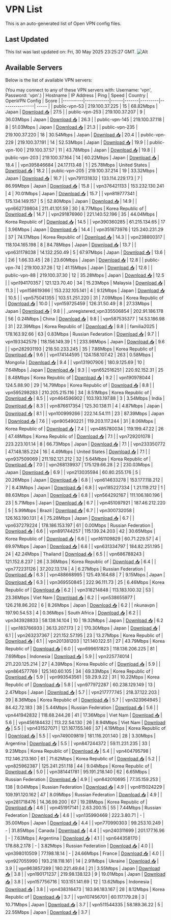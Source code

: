 # VPN List

This is an auto-generated list of Open VPN config files.

## Last Updated

This list was last updated on: Fri, 30 May 2025 23:25:27 GMT.
![Alt](https://repobeats.axiom.co/api/embed/186b98318ef1479477931607c1ad7d823f12451f.svg "Repobeats analytics image")

## Available Servers

Below is the list of available VPN servers:

(You may connect to any of these VPN servers with: Username: 'vpn', Password: 'vpn'.)
| Hostname | IP Address | Ping | Speed | Country | OpenVPN Config | Score |
|----------|------------|------|-------|---------|----------------| ----- |
| public-vpn-53 | 219.100.37.225 | 15 | 68.82Mbps | Japan | [Download 📥](./configs/server_0_JP.ovpn) | 27.5 |
| public-vpn-253 | 219.100.37.207 | 9 | 36.03Mbps | Japan | [Download 📥](./configs/server_1_JP.ovpn) | 26.3 |
| public-vpn-145 | 219.100.37.118 | 8 | 51.03Mbps | Japan | [Download 📥](./configs/server_2_JP.ovpn) | 21.3 |
| public-vpn-235 | 219.100.37.220 | 18 | 30.54Mbps | Japan | [Download 📥](./configs/server_3_JP.ovpn) | 20.4 |
| public-vpn-229 | 219.100.37.191 | 14 | 52.53Mbps | Japan | [Download 📥](./configs/server_4_JP.ovpn) | 19.9 |
| public-vpn-100 | 219.100.37.57 | 11 | 43.78Mbps | Japan | [Download 📥](./configs/server_5_JP.ovpn) | 19.8 |
| public-vpn-203 | 219.100.37.164 | 14 | 60.22Mbps | Japan | [Download 📥](./configs/server_6_JP.ovpn) | 18.4 |
| vpn395846684 | 24.17.113.48 | 1 | 25.78Mbps | United States | [Download 📥](./configs/server_7_US.ovpn) | 18.2 |
| public-vpn-205 | 219.100.37.214 | 19 | 33.32Mbps | Japan | [Download 📥](./configs/server_8_JP.ovpn) | 16.7 |
| vpn791131832 | 133.114.229.173 | 7 | 86.99Mbps | Japan | [Download 📥](./configs/server_9_JP.ovpn) | 15.8 |
| vpn376421133 | 153.232.130.241 | 4 | 70.01Mbps | Japan | [Download 📥](./configs/server_10_JP.ovpn) | 15.7 |
| vpn819777341 | 175.134.149.157 | 5 | 52.80Mbps | Japan | [Download 📥](./configs/server_11_JP.ovpn) | 14.9 |
| vpn662739804 | 211.41.101.59 | 30 | 8.77Mbps | Korea Republic of | [Download 📥](./configs/server_12_KR.ovpn) | 14.7 |
| vpn291876960 | 221.140.52.196 | 35 | 44.04Mbps | Korea Republic of | [Download 📥](./configs/server_13_KR.ovpn) | 14.5 |
| vpn390360285 | 61.215.134.65 | 17 | 3.96Mbps | Japan | [Download 📥](./configs/server_14_JP.ovpn) | 14.4 |
| vpn351673976 | 125.240.231.29 | 37 | 74.17Mbps | Korea Republic of | [Download 📥](./configs/server_15_KR.ovpn) | 14.3 |
| vpn238800317 | 118.104.165.198 | 8 | 84.78Mbps | Japan | [Download 📥](./configs/server_16_JP.ovpn) | 13.7 |
| vpn631178038 | 14.132.250.49 | 5 | 67.97Mbps | Japan | [Download 📥](./configs/server_17_JP.ovpn) | 13.6 |
| 2i6 | 1.66.33.45 | 28 | 23.60Mbps | Japan | [Download 📥](./configs/server_18_JP.ovpn) | 12.8 |
| public-vpn-74 | 219.100.37.26 | 12 | 41.15Mbps | Japan | [Download 📥](./configs/server_19_JP.ovpn) | 12.6 |
| public-vpn-88 | 219.100.37.30 | 12 | 35.28Mbps | Japan | [Download 📥](./configs/server_20_JP.ovpn) | 12.5 |
| vpn194170357 | 121.123.70.40 | 34 | 15.23Mbps | Malaysia | [Download 📥](./configs/server_21_MY.ovpn) | 11.3 |
| vpn158619366 | 153.232.105.141 | 4 | 9.12Mbps | Japan | [Download 📥](./configs/server_22_JP.ovpn) | 10.5 |
| vpn575041355 | 103.51.251.220 | 31 | 7.09Mbps | Korea Republic of | [Download 📥](./configs/server_23_KR.ovpn) | 10.0 |
| vpn159725459 | 126.31.50.49 | 8 | 27.33Mbps | Japan | [Download 📥](./configs/server_24_JP.ovpn) | 9.8 |
| _unregistered_vpn335506854 | 202.91.186.178 | 56 | 0.24Mbps | China | [Download 📥](./configs/server_25_CN.ovpn) | 9.8 |
| vpn587535377 | 14.53.186.98 | 31 | 22.39Mbps | Korea Republic of | [Download 📥](./configs/server_26_KR.ovpn) | 9.8 |
| familia2025 | 178.163.92.66 | 63 | 0.83Mbps | Russian Federation | [Download 📥](./configs/server_27_RU.ovpn) | 9.7 |
| vpn193342579 | 118.156.149.39 | 1 | 233.98Mbps | Japan | [Download 📥](./configs/server_28_JP.ovpn) | 9.6 |
| vpn282931193 | 218.50.233.245 | 35 | 7.86Mbps | Korea Republic of | [Download 📥](./configs/server_29_KR.ovpn) | 9.6 |
| vpn174144595 | 124.158.107.42 | 263 | 0.58Mbps | Mongolia | [Download 📥](./configs/server_30_MN.ovpn) | 9.4 |
| vpn131907906 | 180.9.125.69 | 10 | 7.64Mbps | Japan | [Download 📥](./configs/server_31_JP.ovpn) | 9.3 |
| vpn652516251 | 220.92.152.31 | 25 | 8.48Mbps | Korea Republic of | [Download 📥](./configs/server_32_KR.ovpn) | 9.2 |
| vpn190978044 | 124.5.88.90 | 29 | 14.79Mbps | Korea Republic of | [Download 📥](./configs/server_33_KR.ovpn) | 8.8 |
| vpn595298283 | 210.205.215.116 | 34 | 8.51Mbps | Korea Republic of | [Download 📥](./configs/server_34_KR.ovpn) | 8.5 |
| vpn464596902 | 103.193.197.88 | 3 | 3.54Mbps | India | [Download 📥](./configs/server_35_IN.ovpn) | 8.3 |
| vpn876617354 | 125.30.138.11 | 4 | 4.87Mbps | Japan | [Download 📥](./configs/server_36_JP.ovpn) | 8.1 |
| vpn100999266 | 222.14.54.111 | 23 | 87.39Mbps | Japan | [Download 📥](./configs/server_37_JP.ovpn) | 7.6 |
| vpn905490221 | 119.203.117.244 | 31 | 8.06Mbps | Korea Republic of | [Download 📥](./configs/server_38_KR.ovpn) | 7.4 |
| vpn485780034 | 119.199.47.22 | 26 | 47.48Mbps | Korea Republic of | [Download 📥](./configs/server_39_KR.ovpn) | 7.1 |
| vpn729201078 | 223.223.101.14 | 8 | 66.73Mbps | Japan | [Download 📥](./configs/server_40_JP.ovpn) | 7.1 |
| vpn233350772 | 47.148.185.224 | 16 | 4.49Mbps | United States | [Download 📥](./configs/server_41_US.ovpn) | 7.1 |
| vpn937509069 | 211.192.121.212 | 32 | 5.64Mbps | Korea Republic of | [Download 📥](./configs/server_42_KR.ovpn) | 7.0 |
| vpn268139937 | 175.129.66.28 | 2 | 230.03Mbps | Japan | [Download 📥](./configs/server_43_JP.ovpn) | 6.9 |
| vpn213035594 | 60.80.255.176 | 5 | 20.26Mbps | Japan | [Download 📥](./configs/server_44_JP.ovpn) | 6.8 |
| vpn614633278 | 153.177.118.212 | 7 | 8.43Mbps | Japan | [Download 📥](./configs/server_45_JP.ovpn) | 6.8 |
| vpn185227334 | 1.21.119.212 | 1 | 88.63Mbps | Japan | [Download 📥](./configs/server_46_JP.ovpn) | 6.8 |
| vpn564292167 | 111.106.180.196 | 23 | 5.71Mbps | Japan | [Download 📥](./configs/server_47_JP.ovpn) | 6.7 |
| vpn451097921 | 187.46.212.220 | 5 | 5.99Mbps | Brazil | [Download 📥](./configs/server_48_BR.ovpn) | 6.7 |
| vpn300732058 | 126.163.190.131 | 4 | 75.28Mbps | Japan | [Download 📥](./configs/server_49_JP.ovpn) | 6.7 |
| vpn637279224 | 178.186.153.197 | 61 | 0.00Mbps | Russian Federation | [Download 📥](./configs/server_50_RU.ovpn) | 6.6 |
| vpn891744257 | 115.139.24.203 | 42 | 30.65Mbps | Korea Republic of | [Download 📥](./configs/server_51_KR.ovpn) | 6.6 |
| vpn161109829 | 60.71.229.57 | 4 | 69.97Mbps | Japan | [Download 📥](./configs/server_52_JP.ovpn) | 6.6 |
| vpn631334797 | 184.82.251.195 | 24 | 42.24Mbps | Thailand | [Download 📥](./configs/server_53_TH.ovpn) | 6.5 |
| vpn686788243 | 121.152.8.237 | 26 | 3.36Mbps | Korea Republic of | [Download 📥](./configs/server_54_KR.ovpn) | 6.4 |
| vpn772231126 | 37.202.13.174 | 4 | 6.27Mbps | Russian Federation | [Download 📥](./configs/server_55_RU.ovpn) | 6.3 |
| vpn488668995 | 125.49.164.68 | 7 | 9.15Mbps | Japan | [Download 📥](./configs/server_56_JP.ovpn) | 6.3 |
| vpn369550845 | 222.96.111.73 | 25 | 6.46Mbps | Korea Republic of | [Download 📥](./configs/server_57_KR.ovpn) | 6.2 |
| vpn318214848 | 113.183.100.32 | 53 | 23.36Mbps | Viet Nam | [Download 📥](./configs/server_58_VN.ovpn) | 6.2 |
| vpn538655977 | 126.218.86.202 | 6 | 8.26Mbps | Japan | [Download 📥](./configs/server_59_JP.ovpn) | 6.2 |
| nkunavpn | 197.90.54.53 | 4 | 0.36Mbps | South Africa | [Download 📥](./configs/server_60_ZA.ovpn) | 6.2 |
| vpn343928833 | 58.138.14.104 | 10 | 19.32Mbps | Japan | [Download 📥](./configs/server_61_JP.ovpn) | 6.2 |
| vpn183766933 | 36.13.207.173 | 2 | 170.30Mbps | Japan | [Download 📥](./configs/server_62_JP.ovpn) | 6.1 |
| vpn263237367 | 221.152.57.195 | 23 | 13.27Mbps | Korea Republic of | [Download 📥](./configs/server_63_KR.ovpn) | 6.1 |
| vpn201381203 | 121.140.122.51 | 27 | 43.79Mbps | Korea Republic of | [Download 📥](./configs/server_64_KR.ovpn) | 6.0 |
| vpn699651823 | 118.136.206.225 | 81 | 7.69Mbps | Indonesia | [Download 📥](./configs/server_65_ID.ovpn) | 5.9 |
| vpn225774014 | 211.220.125.214 | 27 | 4.39Mbps | Korea Republic of | [Download 📥](./configs/server_66_KR.ovpn) | 5.9 |
| vpn864577769 | 125.140.60.105 | 34 | 69.33Mbps | Korea Republic of | [Download 📥](./configs/server_67_KR.ovpn) | 5.9 |
| vpn993543561 | 59.29.9.22 | 31 | 10.22Mbps | Korea Republic of | [Download 📥](./configs/server_68_KR.ovpn) | 5.8 |
| vpn977972287 | 60.238.129.149 | 13 | 2.47Mbps | Japan | [Download 📥](./configs/server_69_JP.ovpn) | 5.7 |
| vpn217777745 | 218.37.122.203 | 39 | 8.36Mbps | Korea Republic of | [Download 📥](./configs/server_70_KR.ovpn) | 5.7 |
| vpn323964945 | 84.42.72.183 | 38 | 5.44Mbps | Russian Federation | [Download 📥](./configs/server_71_RU.ovpn) | 5.6 |
| vpn441942832 | 118.68.244.26 | 41 | 17.36Mbps | Viet Nam | [Download 📥](./configs/server_72_VN.ovpn) | 5.6 |
| vpn456184432 | 113.22.54.130 | 26 | 8.94Mbps | Viet Nam | [Download 📥](./configs/server_73_VN.ovpn) | 5.5 |
| vpn431527071 | 121.167.155.146 | 37 | 4.19Mbps | Korea Republic of | [Download 📥](./configs/server_74_KR.ovpn) | 5.5 |
| vpn749009819 | 181.116.201.140 | 28 | 3.30Mbps | Argentina | [Download 📥](./configs/server_75_AR.ovpn) | 5.5 |
| vpn847244372 | 59.11.231.235 | 33 | 9.23Mbps | Korea Republic of | [Download 📥](./configs/server_76_KR.ovpn) | 5.4 |
| vpn404795798 | 112.146.213.160 | 61 | 71.62Mbps | Korea Republic of | [Download 📥](./configs/server_77_KR.ovpn) | 5.2 |
| vpn825962387 | 125.241.251.118 | 44 | 9.04Mbps | Korea Republic of | [Download 📥](./configs/server_78_KR.ovpn) | 5.0 |
| vpn381441781 | 95.191.218.140 | 62 | 6.65Mbps | Russian Federation | [Download 📥](./configs/server_79_RU.ovpn) | 4.9 |
| vpn642010695 | 77.35.159.253 | 138 | 9.04Mbps | Russian Federation | [Download 📥](./configs/server_80_RU.ovpn) | 4.9 |
| vpn815024229 | 109.191.120.162 | 47 | 8.09Mbps | Russian Federation | [Download 📥](./configs/server_81_RU.ovpn) | 4.9 |
| vpn281718476 | 14.36.99.200 | 67 | 19.28Mbps | Korea Republic of | [Download 📥](./configs/server_82_KR.ovpn) | 4.6 |
| vpn451917141 | 2.63.200.15 | 55 | 7.44Mbps | Russian Federation | [Download 📥](./configs/server_83_RU.ovpn) | 4.6 |
| vpn135990469 | 222.3.80.71 | - | 35.00Mbps | Japan | [Download 📥](./configs/server_84_JP.ovpn) | 4.4 |
| vpn770990303 | 99.253.10.249 | - | 31.85Mbps | Canada | [Download 📥](./configs/server_85_CA.ovpn) | 4.4 |
| vpn240311699 | 201.177.16.96 | - | 7.63Mbps | Argentina | [Download 📥](./configs/server_86_AR.ovpn) | 4.1 |
| vpn644358170 | 178.68.2.178 | - | 3.82Mbps | Russian Federation | [Download 📥](./configs/server_87_RU.ovpn) | 4.0 |
| vpn398010509 | 77.198.18.14 | - | 24.66Mbps | France | [Download 📥](./configs/server_88_FR.ovpn) | 4.0 |
| vpn927055990 | 193.218.118.161 | 14 | 2.91Mbps | Ukraine | [Download 📥](./configs/server_89_UA.ovpn) | 3.9 |
| vpn963857289 | 180.221.49.64 | 21 | 3.55Mbps | Japan | [Download 📥](./configs/server_90_JP.ovpn) | 3.8 |
| vpn190171237 | 219.98.138.123 | 9 | 19.01Mbps | Japan | [Download 📥](./configs/server_91_JP.ovpn) | 3.8 |
| vpn157756716 | 103.151.141.69 | 12 | 13.62Mbps | Indonesia | [Download 📥](./configs/server_92_ID.ovpn) | 3.8 |
| vpn438316473 | 183.96.183.167 | 28 | 8.12Mbps | Korea Republic of | [Download 📥](./configs/server_93_KR.ovpn) | 3.7 |
| vpn107456701 | 60.117.179.28 | 3 | 10.71Mbps | Japan | [Download 📥](./configs/server_94_JP.ovpn) | 3.7 |
| vpn511544335 | 58.189.36.22 | 5 | 22.55Mbps | Japan | [Download 📥](./configs/server_95_JP.ovpn) | 3.7 |
